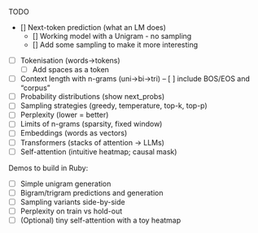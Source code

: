TODO
- [] Next-token prediction (what an LM does)
  - [] Working model with a Unigram - no sampling
  - [] Add some sampling to make it more interesting
- [ ] Tokenisation (words→tokens)
  - [ ] Add spaces as a token
- [ ] Context length with n-grams (uni→bi→tri)
– [ ] include BOS/EOS and “corpus”
- [ ] Probability distributions (show next_probs)
- [ ] Sampling strategies (greedy, temperature, top-k, top-p)
- [ ] Perplexity (lower = better)
- [ ] Limits of n-grams (sparsity, fixed window)
- [ ] Embeddings (words as vectors)
- [ ] Transformers (stacks of attention → LLMs)
- [ ] Self-attention (intuitive heatmap; causal mask)

Demos to build in Ruby:
- [ ] Simple unigram generation
- [ ] Bigram/trigram predictions and generation
- [ ] Sampling variants side-by-side
- [ ] Perplexity on train vs hold-out
- [ ] (Optional) tiny self-attention with a toy heatmap
